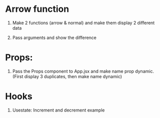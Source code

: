 # Arrow function

1. Make 2 functions (arrow & normal) and make them display 2 different data

2. Pass arguments and show the difference



# Props:

1. Pass the Props component to App.jsx and make name prop dynamic. (First display 3 duplicates, then make name dynamic)


# Hooks

1. Usestate: Increment and decrement example